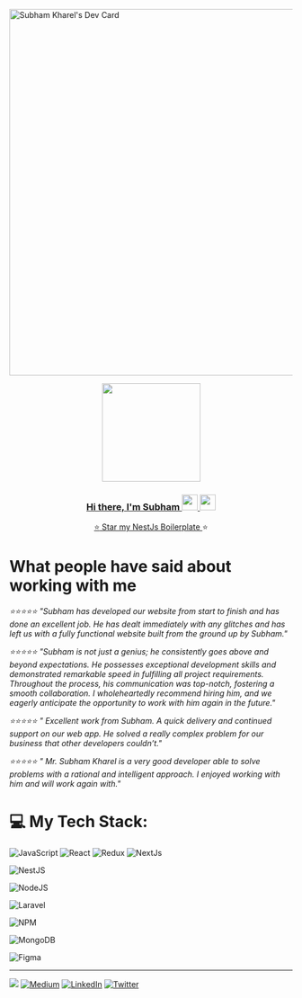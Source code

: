   <a href="https://app.daily.dev/kharel"><img src="https://api.daily.dev/devcards/v2/TwPyXuEDlrxkjqRttzxWJ.png?r=y6h&type=wide" width="652" alt="Subham Kharel's Dev Card"/></a>

<p align="center">
 <a href="#"><img width="175px" height="auto" src="
https://miro.medium.com/v2/resize:fill:88:88/1*ifPziSMdIUmJqzFFTjh_tw.jpeg

" /></a>
</p>
<h3 align="center">Hi there, I'm Subham <img src="https://media.giphy.com/media/hvRJCLFzcasrR4ia7z/giphy.gif" width="28"> <img src="https://emojis.slackmojis.com/emojis/images/1531849430/4246/blob-sunglasses.gif?1531849430" width="28"/>
</h3>

<p align="center">
 ⭐<a href="https://github.com/subooom/nestjs-boilerplate"> Star my NestJs Boilerplate </a>⭐<br/>
</p>

# What people have said about working with me 
 <p><i>⭐⭐⭐⭐⭐ "Subham has developed our website from start to finish and has done an excellent job. He has dealt immediately with any glitches and has left us with a fully functional website built from the ground up by Subham."</i></p>
 <p><i>⭐⭐⭐⭐⭐ "Subham is not just a genius; he consistently goes above and beyond expectations. He possesses exceptional development skills and demonstrated remarkable speed in fulfilling all project requirements. Throughout the process, his communication was top-notch, fostering a smooth collaboration. I wholeheartedly recommend hiring him, and we eagerly anticipate the opportunity to work with him again in the future."</i></p>
 <p><i>⭐⭐⭐⭐⭐ "
Excellent work from Subham. A quick delivery and continued support on our web app. He solved a really complex problem for our business that other developers couldn’t."</i></p>
 <p><i>⭐⭐⭐⭐⭐ "
Mr. Subham Kharel is a very good developer able to solve problems with a rational and intelligent approach. I enjoyed working with him and will work again with."</i></p>
 
# 💻 My Tech Stack:
![JavaScript](https://img.shields.io/badge/javascript-%23323330.svg?style=for-the-badge&logo=javascript&logoColor=%23F7DF1E) ![React](https://img.shields.io/badge/react-%2320232a.svg?style=for-the-badge&logo=react&logoColor=%2361DAFB)
 ![Redux](https://img.shields.io/badge/redux-%23593d88.svg?style=for-the-badge&logo=redux&logoColor=white) 
 ![NextJs](https://img.shields.io/badge/next.js-%23593d88.svg?style=for-the-badge&logo=nextdotjs&logoColor=white) 

 ![NestJS](https://img.shields.io/badge/nestjs-%2320232a.svg?style=for-the-badge&logo=nestjs&logoColor=%2361DAFB)


![NodeJS](https://img.shields.io/badge/node.js-6DA55F?style=for-the-badge&logo=node.js&logoColor=white)


![Laravel](https://img.shields.io/badge/laravel-6DA55F?style=for-the-badge&logo=laravel&logoColor=white)


![NPM](https://img.shields.io/badge/NPM-%23000000.svg?style=for-the-badge&logo=npm&logoColor=white)


![MongoDB](https://img.shields.io/badge/MongoDB-%234ea94b.svg?style=for-the-badge&logo=mongodb&logoColor=white)


![Figma](https://img.shields.io/badge/figma-%23F24E1E.svg?style=for-the-badge&logo=figma&logoColor=white)

---
[![](https://visitcount.itsvg.in/api?id=daboigbae&icon=0&color=0)](https://visitcount.itsvg.in)
[![Medium](https://img.shields.io/badge/Medium-12100E?logo=medium&logoColor=white)](https://medium.com/@daboigbae) 
[![LinkedIn](https://img.shields.io/badge/LinkedIn-%230077B5.svg?logo=linkedin&logoColor=white)](https://www.linkedin.com/in/gabriel-higareda-70971259/) [![Twitter](https://img.shields.io/badge/Twitter-%231DA1F2.svg?logo=Twitter&logoColor=white)](https://twitter.com/daboigbae) 


